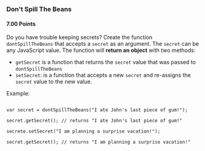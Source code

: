 ### Don't Spill The Beans 

#### 7.00 Points

Do you have trouble keeping secrets? Create the function `dontSpillTheBeans` that accepts a `secret` as an argument. The `secret` can be any JavaScript value. The function will **return an object** with two methods:

- `getSecret` is a function that returns the `secret` value that was passed to `dontSpillTheBeans`
- `setSecret`: is a function that accepts a new `secret` and re-assigns the `secret` value to the new value.


Example:

```

var secret = dontSpillTheBeans("I ate John's last piece of gum!");

secret.getSecret(); // returns "I ate John's last piece of gum!"

secrete.setSecret("I am planning a surprise vacation!");

secret.getSecret(); // returns "I am planning a surprise vacation!"

```

